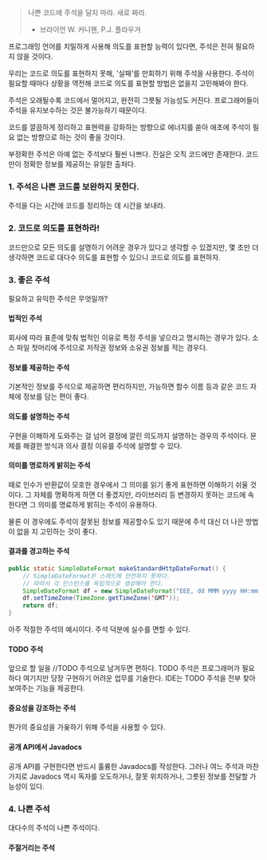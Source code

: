 > 나쁜 코드에 주석을 달지 마라. 새로 짜라.
>
> - 브라이언 W. 커니핸, P.J. 플라우거

프로그래밍 언어를 치밀하게 사용해 의도를 표현할 능력이 있다면, 주석은 전혀 필요하지 않을 것이다.

우리는 코드로 의도를 표현하지 못해, '실패'를 만회하기 위해 주석을 사용한다. 주석이 필요할 때마다 상황을 역전해 코드로 의도를 표현할 방법은 없을지 고민해봐야 한다.

주석은 오래될수록 코드에서 멀어지고, 완전히 그릇될 가능성도 커진다. 프로그래머들이 주석을 유지보수하는 것은 불가능하기 때문이다.

코드를 깔끔하게 정리하고 표현력을 강화하는 방향으로 에너지를 쏟아 애초에 주석이 필요 없는 방향으로 하는 것이 좋을 것이다.

부정확한 주석은 아예 없는 주석보다 훨씬 나쁘다. 진실은 오직 코드에만 존재한다. 코드만이 정확한 정보를 제공하는 유일한 출처다.

### 1. 주석은 나쁜 코드를 보완하지 못한다.

주석을 다는 시간에 코드를 정리하는 데 시간을 보내라.

### 2. 코드로 의도를 표현하라!

코드만으로 모든 의도를 설명하기 어려운 경우가 있다고 생각할 수 있겠지만, 몇 초만 더 생각하면 코드로 대다수 의도를 표현할 수 있으니 코드로 의도를 표현하자.

### 3. 좋은 주석

필요하고 유익한 주석은 무엇일까?

#### 법적인 주석

회사에 따라 표준에 맞춰 법적인 이유로 특정 주석을 넣으라고 명시하는 경우가 있다. 소스 파일 첫머리에 주석으로 저작권 정보와 소유권 정보를 적는 경우다.

#### 정보를 제공하는 주석

기본적인 정보를 주석으로 제공하면 편리하지만, 가능하면 함수 이름 등과 같은 코드 자체에 정보를 담는 편이 좋다.

#### 의도를 설명하는 주석

구현을 이해하게 도와주는 걸 넘어 결정에 깔린 의도까지 설명하는 경우의 주석이다. 문제를 해결한 방식과 의사 결정 이유를 주석에 설명할 수 있다.

#### 의미를 명로하게 밝히는 주석

때로 인수가 반환값이 모호한 경우에서 그 의미를 읽기 좋게 표현하면 이해하기 쉬울 것이다. 그 자체를 명확하게 하면 더 좋겠지만, 라이브러리 등 변경하지 못하는 코드에 속한다면 그 의미를 명료하게 밝히는 주석이 유용하다.

물론 이 경우에도 주석이 잘못된 정보를 제공할수도 있기 때문에 주석 대신 더 나은 방법이 없을 지 고민하는 것이 좋다.

#### 결과를 경고하는 주석

```java
public static SimpleDateFormat makeStandardHttpDateFormat() {
    // SimpleDateFormat은 스레드에 안전하지 못하다.
    // 따라서 각 인스턴스를 독립적으로 생성해야 한다.
    SimpleDateFormat df = new SimpleDateFormat("EEE, dd MMM yyyy HH:mm:ss z");
    df.setTimeZone(TimeZone.getTimeZone('GMT'));
    return df;
}
```

아주 적절한 주석의 예시이다. 주석 덕분에 실수를 면할 수 있다.

#### TODO 주석

앞으로 할 일을 //TODO 주석으로 남겨두면 편하다. TODO 주석은 프로그래머가 필요하다 여기지만 당장 구현하기 어려운 업무를 기술한다. IDE는 TODO 주석을 전부 찾아 보여주는 기능을 제공한다.

#### 중요성을 강조하는 주석

뭔가의 중요성을 가옺하기 위해 주석을 사용할 수 있다.

#### 공개 API에서 Javadocs

공개 API를 구현한다면 반드시 훌륭한 Javadocs를 작성한다. 그러나 여느 주석과 마찬가지로 Javadocs 역시 독자를 오도하거나, 잘못 위치하거나, 그릇된 정보를 전달할 가능성이 있다.

### 4. 나쁜 주석

대다수의 주석이 나쁜 주석이다.

#### 주절거리는 주석
